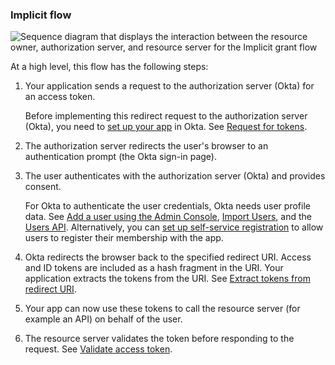 ### Implicit flow

<div class="full">

   ![Sequence diagram that displays the interaction between the resource owner, authorization server, and resource server for the Implicit grant flow](/img/authorization/oauth-implicit-grant-flow.png)

   <!--
      Source image: https://www.figma.com/file/YH5Zhzp66kGCglrXQUag2E/%F0%9F%93%8A-Updated-Diagrams-for-Dev-Docs?type=design&node-id=4133%3A43895&mode=design&t=Me7qqw8odOmrLh6K-1
      oauth-implicit-grant-flow
   -->
</div>

<!-- Source for image. Generated using http://www.plantuml.com/plantuml/uml/

skinparam monochrome true
actor "Resource Owner (User)" as user
participant "Client" as client
participant "Authorization Server (Okta)" as okta
participant "Resource Server (Your App)" as app

autonumber "<b>#."
client -> okta: Access token request to /authorize
okta -> user: 302 redirect to authentication prompt
user -> okta: Authentication & consent
okta -> client: Access token response
client -> app: Request with access token
app -> client: Response

-->

At a high level, this flow has the following steps:

1. Your application sends a request to the authorization server (Okta) for an access token.

    Before implementing this redirect request to the authorization server (Okta), you need to [set up your app](#set-up-your-app) in Okta. See [Request for tokens](#request-for-tokens).

2. The authorization server redirects the user's browser to an authentication prompt (the Okta sign-in page).

3. The user authenticates with the authorization server (Okta) and provides consent.

    For Okta to authenticate the user credentials, Okta needs user profile data.
    See [Add a user using the Admin Console](https://help.okta.com/okta_help.htm?id=ext-usgp-add-users), [Import Users](/docs/guides/password-import-inline-hook/), and the [Users API](/docs/reference/api/users/). Alternatively, you can [set up self-service registration](/docs/guides/oie-embedded-sdk-use-case-self-reg/) to allow users to register their membership with the app.

4. Okta redirects the browser back to the specified redirect URI. Access and ID tokens are included as a hash fragment in the URI. Your application extracts the tokens from the URI. See [Extract tokens from redirect URI](#extract-tokens-from-redirect-URI).

5. Your app can now use these tokens to call the resource server (for example an API) on behalf of the user.

6. The resource server validates the token before responding to the request. See [Validate access token](#validate-access-token).
